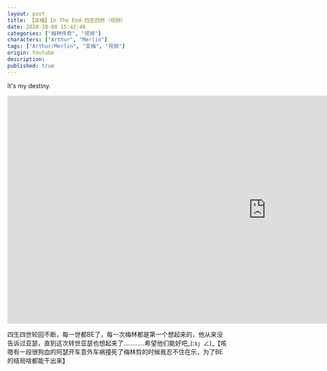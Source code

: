 ```yaml
---
layout: post
title: 【亚梅】In The End-四生四世（视频）
date: 2020-10-08 15:42:48
categories: ["梅林传奇", "视频"]
characters: ["Arthur", "Merlin"]
tags: ["Arthur/Merlin", "亚梅", "视频"]
origin: Youtube
description: 
published: true
---
```


It's my destiny.

<iframe width="1183" height="521" src="https://www.youtube.com/embed/HyG4CfqjOnI" frameborder="0" allow="accelerometer; autoplay; clipboard-write; encrypted-media; gyroscope; picture-in-picture" allowfullscreen></iframe>

四生四世轮回不断，每一世都BE了，每一次梅林都是第一个想起来的，他从来没告诉过亚瑟，直到这次转世亚瑟也想起来了…………希望他们能好吧\_(:з」∠)\_【咳嗯有一段很狗血的阿瑟开车意外车祸撞死了梅林剪的时候我忍不住在乐，为了BE的结局啥都能干出来】
